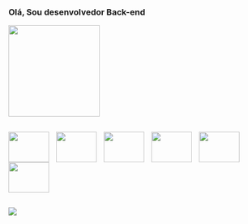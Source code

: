 ### Olá, Sou desenvolvedor Back-end

<div>
  <a href="https://github.com/Nhoid">
  <img height="180em" src="https://github-readme-stats.vercel.app/api/top-langs/?username=Nhoid&layout=compact&langs_count=6&theme=dracula"/>
</div>


## 

    
<div style="display: inline-block;">
  <img align="center" width="80" height="60" style="margin-right: 10px;" src="https://cdn.jsdelivr.net/gh/devicons/devicon/icons/java/java-original-wordmark.svg" />
  <img align="center" width="80" height="60" style="margin-right: 10px;" src="https://cdn.jsdelivr.net/gh/devicons/devicon/icons/c/c-original.svg" />
  <img align="center" width="80" height="60" style="margin-right: 10px;" src="https://cdn.jsdelivr.net/gh/devicons/devicon/icons/javascript/javascript-original.svg" />
  <img align="center" width="80" height="60" style="margin-right: 10px;" src="https://cdn.jsdelivr.net/gh/devicons/devicon/icons/css3/css3-original.svg" />
  <img align="center" width="80" height="60" style="margin-right: 10px;" src="https://cdn.jsdelivr.net/gh/devicons/devicon/icons/docker/docker-original.svg" />
  <img align="center" width="80" height="60" style="margin-right: 10px;" src="https://cdn.jsdelivr.net/gh/devicons/devicon/icons/mysql/mysql-plain-wordmark.svg" />
</div>


##
     
<div>
  <a href="https://www.linkedin.com/in/geraldo-filho-74744a231/" target="_blank"><img src="https://img.shields.io/badge/-LinkedIn-%230077B5?style=for-the-badge&logo=linkedin&logoColor=white" target="_blank"></a> 
</div>
